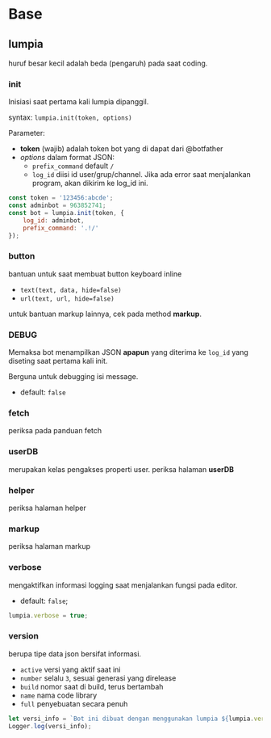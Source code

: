 # Base

## lumpia

huruf besar kecil adalah beda (pengaruh) pada saat coding.

### init

Inisiasi saat pertama kali lumpia dipanggil.

syntax: `lumpia.init(token, options)`

Parameter:

- **token** (wajib) adalah token bot yang di dapat dari @botfather
- _options_ dalam format JSON:
    - `prefix_command` default `/`
    - `log_id` diisi id user/grup/channel. Jika ada error saat menjalankan program, akan dikirim ke log_id ini.

```javascript
const token = '123456:abcde';
const adminbot = 963852741;
const bot = lumpia.init(token, {
    log_id: adminbot,
    prefix_command: '.!/'
});
```    

### button

bantuan untuk saat membuat button keyboard inline

- `text(text, data, hide=false)`
- `url(text, url, hide=false)`

untuk bantuan markup lainnya, cek pada method **markup**.

### DEBUG

Memaksa bot menampilkan JSON **apapun** yang diterima ke `log_id` yang diseting saat pertama kali init. 

Berguna untuk debugging isi message.

- default: `false`

### fetch

periksa pada panduan fetch

### userDB

merupakan kelas pengakses properti user.
periksa halaman **userDB**

### helper

periksa halaman helper

### markup

periksa halaman markup

### verbose

mengaktifkan informasi logging saat menjalankan fungsi pada editor.

- default: `false`;

```javascript
lumpia.verbose = true;
```

### version

berupa tipe data json bersifat informasi.

- `active` versi yang aktif saat ini
- `number` selalu `3`, sesuai generasi yang direlease
- `build` nomor saat di build, terus bertambah
- `name` nama code library
- `full` penyebuatan secara penuh

```javascript
let versi_info = `Bot ini dibuat dengan menggunakan lumpia ${lumpia.version.full}`;
Logger.log(versi_info);
```